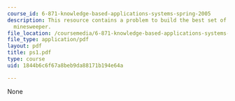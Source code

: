 ```yaml
---
course_id: 6-871-knowledge-based-applications-systems-spring-2005
description: This resource contains a problem to build the best set of rules to play
  minesweeper.
file_location: /coursemedia/6-871-knowledge-based-applications-systems-spring-2005/1844b6c6f67a8beb9da88171b194e64a_ps1.pdf
file_type: application/pdf
layout: pdf
title: ps1.pdf
type: course
uid: 1844b6c6f67a8beb9da88171b194e64a

---
```

None